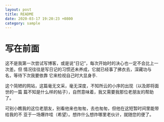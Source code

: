```yaml
---
layout: post
title: README
date: 2020-03-17 19:20:23 +0800
category: sample
---
```

# 写在前面  
这不是我第一次尝试写博客，或是说“日记”，每次开始时的决心也一定不会比上一次差。但
情况往往是写日记的习惯还未养成，它就已经事了拂衣去，深藏功与名，等待下次我要依靠
它来检视自己时大显身手.

这个简陋的网站，这篇毫无文采，毫无深度，不知所云的小序的出现（以及即将面世的一篇
篇不知是什么样的帖子），自然意味着，我又需要我那位老朋友的帮助了。

可别小瞧我的这位老朋友，别看他来也匆匆，去也匆匆，但他在这短暂时间里能带给我的不
亚于一场爆炸哇（希望）。想炸什么想炸哪里老伙计，就随您的便了。
